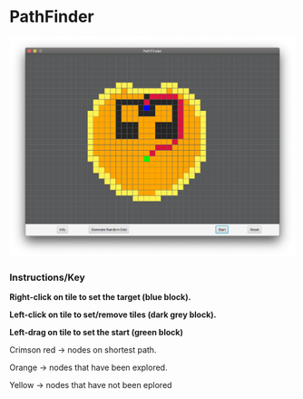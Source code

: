 # PathFinder

![Example run](images/example.png)

### Instructions/Key

**Right-click on tile to set the target (blue block).**

**Left-click on tile to set/remove tiles (dark grey block).**

**Left-drag on tile to set the start (green block)**

Crimson red -> nodes on shortest path.

Orange -> nodes that have been explored.

Yellow -> nodes that have not been eplored
